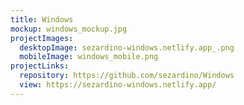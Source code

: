 ```yaml
---
title: Windows
mockup: windows_mockup.jpg
projectImages:
  desktopImage: sezardino-windows.netlify.app_.png
  mobileImage: windows_mobile.png
projectLinks:
  repository: https://github.com/sezardino/Windows
  view: https://sezardino-windows.netlify.app/
---
```

